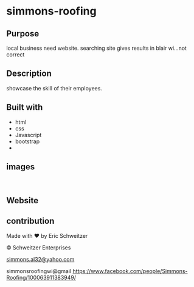# simmons-roofing

## Purpose

local business need website. searching site gives results in blair wi...not correct

## Description
showcase the skill of their employees. 




## Built with
* html
* css
* Javascript
* bootstrap
*

## images
![]()
![]()
![]()
![]()
![]()

## Website

## contribution
Made with ❤️ by Eric Schweitzer 

&copy; Schweitzer Enterprises

simmons.al32@yahoo.com 
<!-- business email below, images and video on facebook -->
simmonsroofingwi@gmail 
https://www.facebook.com/people/Simmons-Roofing/100063911383949/

<!-- facebook and email icons are rom iconfinder.com -->
